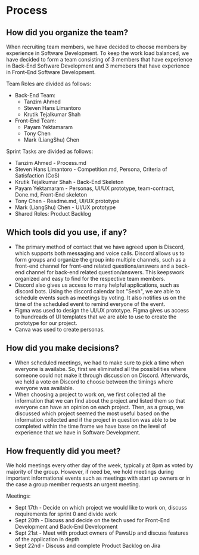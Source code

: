 # Process

## How did you organize the team?

When recruiting team members, we have decided to choose members by experience in Software Development. 
To keep the work load balanced, we have decided to form a team consisting of 3 members that have experience 
in Back-End Software Development and 3 memebers that have experience in Front-End Software Development.

Team Roles are divided as follows:
* Back-End Team:
    * Tanzim Ahmed
    * Steven Hans Limantoro
    * Krutik Tejalkumar Shah
* Front-End Team:
    * Payam Yektamaram
    * Tony Chen
    * Mark (LiangShu) Chen


Sprint Tasks are divided as follows:
* Tanzim Ahmed - Process.md
* Steven Hans Limantoro - Competition.md, Persona, Criteria of Satisfaction (CoS)
* Krutik Tejalkumar Shah - Back-End Skeleton
* Payam Yektamaram - Personas, UI/UX prototype,
team-contract, Done.md, Front-End skeleton
* Tony Chen - Readme.md, UI/UX prototype
* Mark (LiangShu) Chen - UI/UX prototype
* Shared Roles: Product Backlog


## Which tools did you use, if any?
* The primary method of contact that we have agreed upon is Discord, which supports both messaging and voice calls.
 Discord allows us to form groups and organize the group into multiple channels, such as a front-end channel for 
 front-end related questions/answers and a back-end channel for back-end related question/answers. This keepswork 
 organized and easy to find for the respective team members. 
* Discord also gives us access to many helpful applications, such as discord bots. Using the discord calendar bot 
"Sesh", we are able to schedule events such as meetings by voting. It also notifies us on the time of the scheduled 
event to remind everyone of the event.
* Figma was used to design the UI/UX prototype. Figma gives us access to hundreads of UI templates that we are able 
to use to create the prototype for our project.
* Canva was used to create personas.

## How did you make decisions?
* When scheduled meetings, we had to make sure to pick a time when everyone is availabe. So, first we eliminated
all the possibilities where someone could not make it through discussion on Discord. Afterwards, we held a vote
on Discord to choose between the timings where everyone was available.
* When choosing a project to work on, we first collected all the information that we can find about the project
and listed them so that everyone can have an opinion on each project. Then, as a group, we discussed which
project seemed the most useful based on the information collected and if the project in question was able to
be completed within the time frame we have base on the level of experience that we have in Software Development.

## How frequently did you meet?
We hold meetings every other day of the week, typically at 8pm as voted by majority of the group. However, if
need be, we hold meetings during important informational events such as meetings with start up owners or in
the case a group member requests an urgent meeting.

Meetings:

* Sept 17th - Decide on which project we would like to work on, discuss requirements for sprint 0 and divide work
* Sept 20th - Discuss and decide on the tech used for Front-End Development and Back-End Development
* Sept 21st - Meet with product owners of PawsUp and discuss features of the application in depth
* Sept 22nd - Discuss and complete Product Backlog on Jira
